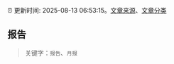:alarm_clock: 更新时间: 2025-08-13 06:53:15。[文章来源](/README.md)、[文章分类](/TAGS.md)

## 报告


> 关键字：`报告`、`月报`



